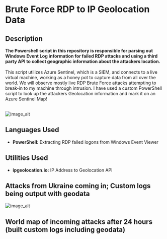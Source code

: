 <h1>Brute Force RDP to IP Geolocation Data</h1>


 


<h2>Description</h2>
<b>The Powershell script in this repository is responsible for parsing out Windows Event Log information for failed RDP attacks and using a third party API to collect geographic information about the attackers location.
</b>
<br />
<br />
This script utilizes Azure Sentinel, which is a SIEM, and connects to a live virtual machine, working as a honey pot to capture data from all over the world.
We will observe mostly live RDP Brute Force attacks attempting to break-in to my machine through intrusion. I have used a custom PowerShell script to
look up the attackers Geolocation information and mark it on an Azure Sentinel Map!
<br />
<br />

<p align="center">
  
![image_alt](https://i.imgur.com/s3yUNo7.png)
</p>
<h2>Languages Used</h2>

- <b>PowerShell:</b> Extracting RDP failed logons from Windows Event Viewer 

<h2>Utilities Used</h2>

- <b>ipgeolocation.io:</b> IP Address to Geolocation API

<h2>Attacks from Ukraine coming in; Custom logs being output with geodata</h2>

<p align="center">
 
![image_alt](https://i.imgur.com/z4PXrqQ.png)
</p>

<h2>World map of incoming attacks after 24 hours (built custom logs including geodata)</h2>

<p align="center">

</p>


<!--
 ```diff
- text in red
+ text in green
! text in orange
# text in gray
@@ text in purple (and bold)@@
```
--!>

